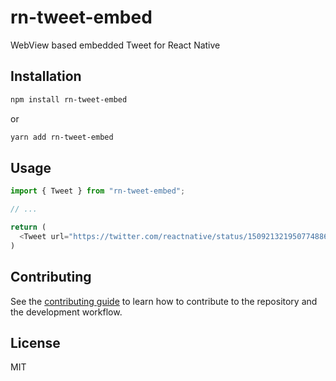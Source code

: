 # rn-tweet-embed

WebView based embedded Tweet for React Native

## Installation

```sh
npm install rn-tweet-embed
```
or
```sh
yarn add rn-tweet-embed
```

## Usage

```js
import { Tweet } from "rn-tweet-embed";

// ...

return (
  <Tweet url="https://twitter.com/reactnative/status/1509213219507748868?s=20&t=3U0VMNR-P2d7HXoLbwm-dg" />
)
```

## Contributing

See the [contributing guide](CONTRIBUTING.md) to learn how to contribute to the repository and the development workflow.

## License

MIT
